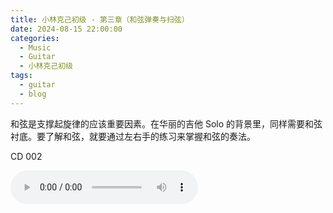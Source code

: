 ```yaml
---
title: 小林克己初级 - 第三章（和弦弹奏与扫弦）
date: 2024-08-15 22:00:00
categories:
  - Music
  - Guitar
  - 小林克己初级
tags:
  - guitar
  - blog
---
```


和弦是支撑起旋律的应该重要因素。在华丽的吉他 Solo 的背景里，同样需要和弦衬底。要了解和弦，就要通过左右手的练习来掌握和弦的奏法。

<!-- more -->

CD 002

<audio controls src="/guitar-lin/cd-002.mp3" />

CD 003

<audio controls src="/guitar-lin/cd-003.mp3" />
